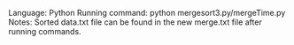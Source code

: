 Language: Python
Running command: python mergesort3.py/mergeTime.py
Notes: Sorted data.txt file can be found in the new merge.txt file after running commands.